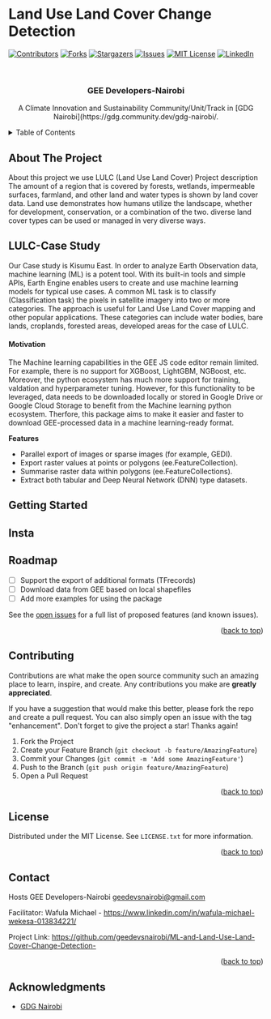# Land Use Land Cover Change Detection

<div id="top"></div>

<!-- PROJECT SHIELDS -->
<!--
*** I'm using markdown "reference style" links for readability.
*** Reference links are enclosed in brackets [ ] instead of parentheses ( ).
*** See the bottom of this document for the declaration of the reference variables
*** for contributors-url, forks-url, etc. This is an optional, concise syntax you may use.
*** https://www.markdownguide.org/basic-syntax/#reference-style-links
-->

[![Contributors][contributors-shield]][contributors-url]
[![Forks][forks-shield]][forks-url]
[![Stargazers][stars-shield]][stars-url]
[![Issues][issues-shield]][issues-url]
[![MIT License][license-shield]][license-url]
[![LinkedIn][linkedin-shield]][linkedin-url]


<!-- PROJECT LOGO -->
<br />
<div align="center">
  <a href="https://github.com/Geethen/geeml">
    <![GEE logo transparent background (2) (1)](https://user-images.githubusercontent.com/119797704/233849725-349c09f1-e271-417d-b82d-b07234c548e0.png)" alt="Logo" width="400" height="400">
  </a>
  

<h3 align="center">GEE Developers-Nairobi</h3>

  <p align="center">
    A Climate Innovation and Sustainability Community/Unit/Track in [GDG Nairobi](https://gdg.community.dev/gdg-nairobi/.
  </p>
</div>


<!-- TABLE OF CONTENTS -->
<details>
  <summary>Table of Contents</summary>
  <ol>
    <li>
      <a href="#about-the-project">Problem Statement</a>
    </li>
    <li>
      <a href="#Case Study">LULC-Case Study</a>
    </li>
    <li>
      <a href="#Project Work Flow">Project Work Flow</a>
      <ul>
        <li><a href="#Step 1.">Step 1. Data collection and preprocessing</a></li>
      </ul>
      <ul>
        <li><a href="#Step 2.">Step 2: Generation of the training samples</a></li>
      </ul>
      <ul>
        <li><a href="#Step 3.">Step 3: Training the ML Model for Classification</a></li>
      </ul>
      <ul>
        <li><a href="#Step 4.">Step 4: Visualization of the classified image</a></li>
      </ul>
      <ul>
        <li><a href="#Step 5.">Step 5: Change Detection</a></li>
      </ul>
      <ul>
        <li><a href="#Step 6.">Step 6: Area computation for each LULC Classes</a></li>
      </ul>      
    </li>
    <li><a href="#roadmap">Roadmap</a></li>
    <li><a href="#contributing">Contributing</a></li>
    <li><a href="#license">License</a></li>
    <li><a href="#contact">Contact</a></li>
    <li><a href="#acknowledgments">Acknowledgments</a></li>
  </ol>
</details>



<!-- ABOUT THE PROJECT -->
## About The Project
About this project we use LULC (Land Use Land Cover) Project description
The amount of a region that is covered by forests, wetlands, impermeable surfaces, farmland, and other land and water types is shown by land cover data.
Land use demonstrates how humans utilize the landscape, whether for development, conservation, or a combination of the two. diverse land cover types can be used or managed in very diverse ways.

## LULC-Case Study
Our Case study is Kisumu East. In order to analyze Earth Observation data, machine learning (ML) is a potent tool. With its built-in tools and simple APIs, Earth Engine enables users to create and use machine learning models for typical use cases. A common ML task is to classify (Classification task) the pixels in satellite imagery into two or more categories. The approach is useful for Land Use Land Cover mapping and other popular applications. These categories can include water bodies, bare lands, croplands, forested areas, developed areas for the case of LULC.

#### Motivation
The Machine learning capabilities in the GEE JS code editor remain limited. For example, there is no support for XGBoost, LightGBM, NGBoost, etc. Moreover, the python ecosystem has much more support for training, valdation and hyperparameter tuning. However, for this functionality to be leveraged, data needs to be downloaded locally or stored in Google Drive or Google Cloud Storage to benefit from the Machine learning python ecosystem. Therfore, this package aims to make it easier and faster to download GEE-processed data in a machine learning-ready format. 

**Features**
* Parallel export of images or sparse images (for example, GEDI).
* Export raster values at points or polygons (ee.FeatureCollection).
* Summarise raster data within polygons (ee.FeatureCollections).
* Extract both tabular and Deep Neural Network (DNN) type datasets.

<!-- GETTING STARTED -->
## Getting Started

## Insta

<!-- ROADMAP -->
## Roadmap

- [ ] Support the export of additional formats (TFrecords)
- [ ] Download data from GEE based on local shapefiles
- [ ] Add more examples for using the package

See the [open issues](https://github.com/Geethen/geeml/issues) for a full list of proposed features (and known issues).

<p align="right">(<a href="#top">back to top</a>)</p>



<!-- CONTRIBUTING -->
## Contributing

Contributions are what make the open source community such an amazing place to learn, inspire, and create. Any contributions you make are **greatly appreciated**.

If you have a suggestion that would make this better, please fork the repo and create a pull request. You can also simply open an issue with the tag "enhancement".
Don't forget to give the project a star! Thanks again!

1. Fork the Project
2. Create your Feature Branch (`git checkout -b feature/AmazingFeature`)
3. Commit your Changes (`git commit -m 'Add some AmazingFeature'`)
4. Push to the Branch (`git push origin feature/AmazingFeature`)
5. Open a Pull Request

<p align="right">(<a href="#top">back to top</a>)</p>



<!-- LICENSE -->
## License

Distributed under the MIT License. See `LICENSE.txt` for more information.

<p align="right">(<a href="#top">back to top</a>)</p>



<!-- CONTACT -->
## Contact
Hosts GEE Developers-Nairobi geedevsnairobi@gmail.com

Facilitator: Wafula Michael - https://www.linkedin.com/in/wafula-michael-wekesa-013834221/

Project Link: https://github.com/geedevsnairobi/ML-and-Land-Use-Land-Cover-Change-Detection-

<p align="right">(<a href="#top">back to top</a>)</p>

<!-- ACKNOWLEDGMENTS -->
## Acknowledgments

* [GDG Nairobi](https://gdg.community.dev/gdg-nairobi/)


<!-- MARKDOWN LINKS & IMAGES -->
<!-- https://www.markdownguide.org/basic-syntax/#reference-style-links -->
[contributors-shield]: https://img.shields.io/github/contributors/Geethen/geeml.svg?style=for-the-badge
[contributors-url]: https://github.com/Geethen/geeml/graphs/contributors
[forks-shield]: https://img.shields.io/github/forks/Geethen/geeml.svg?style=for-the-badge
[forks-url]: https://github.com/Geethen/geeml/network/members
[stars-shield]: https://img.shields.io/github/stars/Geethen/geeml.svg?style=for-the-badge
[stars-url]: https://github.com/Geethen/geeml/stargazers
[issues-shield]: https://img.shields.io/github/issues/Geethen/geeml.svg?style=for-the-badge
[issues-url]: https://github.com/Geethen/geeml/issues
[license-shield]: https://img.shields.io/github/license/Geethen/geeml.svg?style=for-the-badge
[license-url]: https://github.com/Geethen/geeml/blob/master/LICENSE.txt
[linkedin-shield]: https://img.shields.io/badge/-LinkedIn-black.svg?style=for-the-badge&logo=linkedin&colorB=555
[linkedin-url]: https://linkedin.com/in/linkedin_username
[product-screenshot]: images/screenshot.png

